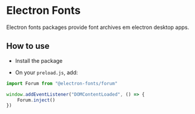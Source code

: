 # Electron Fonts

Electron fonts packages provide font archives em electron desktop apps.

## How to use

* Install the package

* On your `preload.js`, add:

```ts
import Forum from "@electron-fonts/forum"

window.addEventListener("DOMContentLoaded", () => {
    Forum.inject()
})
```